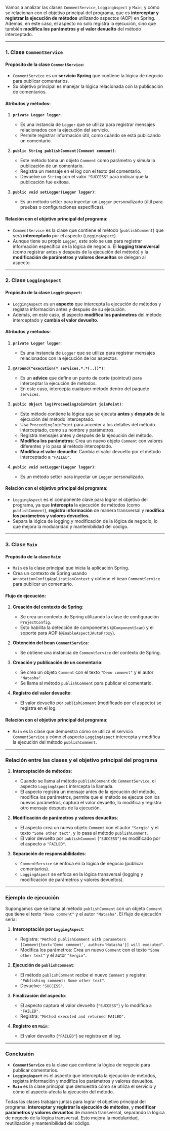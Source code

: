 Vamos a analizar las clases `CommentService`, `LoggingAspect` y `Main`, y cómo se relacionan con el objetivo principal del programa, que es **interceptar y registrar la ejecución de métodos** utilizando aspectos (AOP) en Spring. Además, en este caso, el aspecto no solo registra la ejecución, sino que también **modifica los parámetros y el valor devuelto** del método interceptado.

---

### **1. Clase `CommentService`**

#### **Propósito de la clase `CommentService`**:
- `CommentService` es un **servicio Spring** que contiene la lógica de negocio para publicar comentarios.
- Su objetivo principal es manejar la lógica relacionada con la publicación de comentarios.

#### **Atributos y métodos**:
1. **`private Logger logger`**:
    - Es una instancia de `Logger` que se utiliza para registrar mensajes relacionados con la ejecución del servicio.
    - Permite registrar información útil, como cuándo se está publicando un comentario.

2. **`public String publishComment(Comment comment)`**:
    - Este método toma un objeto `Comment` como parámetro y simula la publicación de un comentario.
    - Registra un mensaje en el log con el texto del comentario.
    - Devuelve un `String` con el valor `"SUCCESS"` para indicar que la publicación fue exitosa.

3. **`public void setLogger(Logger logger)`**:
    - Es un método setter para inyectar un `Logger` personalizado (útil para pruebas o configuraciones específicas).

#### **Relación con el objetivo principal del programa**:
- `CommentService` es la clase que contiene el método (`publishComment`) que será **interceptado** por el aspecto (`LoggingAspect`).
- Aunque tiene su propio `Logger`, este solo se usa para registrar información específica de la lógica de negocio. El **logging transversal** (como registrar antes y después de la ejecución del método) y la **modificación de parámetros y valores devueltos** se delegan al aspecto.

---

### **2. Clase `LoggingAspect`**

#### **Propósito de la clase `LoggingAspect`**:
- `LoggingAspect` es un **aspecto** que intercepta la ejecución de métodos y registra información antes y después de su ejecución.
- Además, en este caso, el aspecto **modifica los parámetros** del método interceptado y **cambia el valor devuelto**.

#### **Atributos y métodos**:
1. **`private Logger logger`**:
    - Es una instancia de `Logger` que se utiliza para registrar mensajes relacionados con la ejecución de los aspectos.

2. **`@Around("execution(* services.*.*(..))")`**:
    - Es un **advice** que define un punto de corte (pointcut) para interceptar la ejecución de métodos.
    - En este caso, intercepta cualquier método dentro del paquete `services`.

3. **`public Object log(ProceedingJoinPoint joinPoint)`**:
    - Este método contiene la lógica que se ejecuta **antes** y **después** de la ejecución del método interceptado.
    - Usa `ProceedingJoinPoint` para acceder a los detalles del método interceptado, como su nombre y parámetros.
    - Registra mensajes antes y después de la ejecución del método.
    - **Modifica los parámetros**: Crea un nuevo objeto `Comment` con valores diferentes y lo pasa al método interceptado.
    - **Modifica el valor devuelto**: Cambia el valor devuelto por el método interceptado a `"FAILED"`.

4. **`public void setLogger(Logger logger)`**:
    - Es un método setter para inyectar un `Logger` personalizado.

#### **Relación con el objetivo principal del programa**:
- `LoggingAspect` es el componente clave para lograr el objetivo del programa, ya que **intercepta** la ejecución de métodos (como `publishComment`), **registra información** de manera transversal y **modifica los parámetros y valores devueltos**.
- Separa la lógica de logging y modificación de la lógica de negocio, lo que mejora la modularidad y mantenibilidad del código.

---

### **3. Clase `Main`**

#### **Propósito de la clase `Main`**:
- `Main` es la clase principal que inicia la aplicación Spring.
- Crea un contexto de Spring usando `AnnotationConfigApplicationContext` y obtiene el bean `CommentService` para publicar un comentario.

#### **Flujo de ejecución**:
1. **Creación del contexto de Spring**:
    - Se crea un contexto de Spring utilizando la clase de configuración `ProjectConfig`.
    - Esto habilita la detección de componentes (`@ComponentScan`) y el soporte para AOP (`@EnableAspectJAutoProxy`).

2. **Obtención del bean `CommentService`**:
    - Se obtiene una instancia de `CommentService` del contexto de Spring.

3. **Creación y publicación de un comentario**:
    - Se crea un objeto `Comment` con el texto `"Demo comment"` y el autor `"Natasha"`.
    - Se llama al método `publishComment` para publicar el comentario.

4. **Registro del valor devuelto**:
    - El valor devuelto por `publishComment` (modificado por el aspecto) se registra en el log.

#### **Relación con el objetivo principal del programa**:
- `Main` es la clase que demuestra cómo se utiliza el servicio `CommentService` y cómo el aspecto `LoggingAspect` intercepta y modifica la ejecución del método `publishComment`.

---

### **Relación entre las clases y el objetivo principal del programa**

1. **Interceptación de métodos**:
    - Cuando se llama al método `publishComment` de `CommentService`, el aspecto `LoggingAspect` intercepta la llamada.
    - El aspecto registra un mensaje antes de la ejecución del método, modifica los parámetros, permite que el método se ejecute con los nuevos parámetros, captura el valor devuelto, lo modifica y registra otro mensaje después de la ejecución.

2. **Modificación de parámetros y valores devueltos**:
    - El aspecto crea un nuevo objeto `Comment` con el autor `"Sergio"` y el texto `"Some other text"`, y lo pasa al método `publishComment`.
    - El valor devuelto por `publishComment` (`"SUCCESS"`) es modificado por el aspecto a `"FAILED"`.

3. **Separación de responsabilidades**:
    - `CommentService` se enfoca en la lógica de negocio (publicar comentarios).
    - `LoggingAspect` se enfoca en la lógica transversal (logging y modificación de parámetros y valores devueltos).

---

### **Ejemplo de ejecución**

Supongamos que se llama al método `publishComment` con un objeto `Comment` que tiene el texto `"Demo comment"` y el autor `"Natasha"`. El flujo de ejecución sería:

1. **Interceptación por `LoggingAspect`**:
    - Registra: `"Method publishComment with parameters [Comment{text='Demo comment', author='Natasha'}] will executed"`.
    - Modifica los parámetros: Crea un nuevo `Comment` con el texto `"Some other text"` y el autor `"Sergio"`.

2. **Ejecución de `publishComment`**:
    - El método `publishComment` recibe el nuevo `Comment` y registra: `"Publishing comment: Some other text"`.
    - Devuelve: `"SUCCESS"`.

3. **Finalización del aspecto**:
    - El aspecto captura el valor devuelto (`"SUCCESS"`) y lo modifica a `"FAILED"`.
    - Registra: `"Method executed and returned FAILED"`.

4. **Registro en `Main`**:
    - El valor devuelto (`"FAILED"`) se registra en el log.

---

### **Conclusión**

- **`CommentService`** es la clase que contiene la lógica de negocio para publicar comentarios.
- **`LoggingAspect`** es el aspecto que intercepta la ejecución de métodos, registra información y modifica los parámetros y valores devueltos.
- **`Main`** es la clase principal que demuestra cómo se utiliza el servicio y cómo el aspecto afecta la ejecución del método.

Todas las clases trabajan juntas para lograr el objetivo principal del programa: **interceptar y registrar la ejecución de métodos**, y **modificar parámetros y valores devueltos** de manera transversal, separando la lógica de negocio de la lógica transversal. Esto mejora la modularidad, reutilización y mantenibilidad del código.